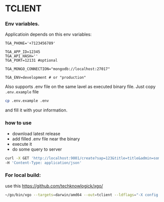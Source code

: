 # TCLIENT

### Env variables.
Applicatioin depends on this env variables:

```
TGA_PHONE='+7123456789'

TGA_APP_ID=12345
TGA_API_HASH=''
TGA_PORT=12131 #optional

TGA_MONGO_CONNECTION="mongodb://localhost:27017"

TGA_ENV=development # or "production"
```

Also supports .env file on the same lavel as executed binary file. Just copy `.env.example` file

```bash
cp .env.example .env
```

and fill it with your information.

### how to use

- download latest release
- add filled .env file near the binary
- execute it
- do some query to server 
```bash
curl -X GET 'http://localhost:9001/create?sap=123&title=title&admin=someNick' \
-H 'Content-Type: application/json'
```


### For local build:

use this https://github.com/techknowlogick/xgo/

```bash
~/go/bin/xgo --targets=darwin/amd64 --out=tclient --ldflags="-X config.env=production" --dest="$(pwd)/build" ./cmd/main.go
```
